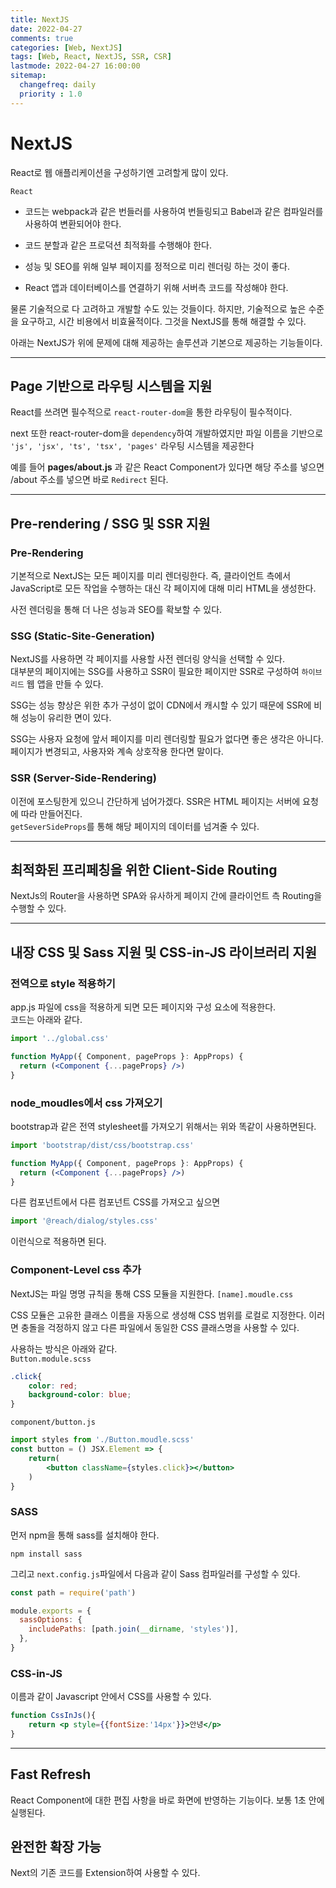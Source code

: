 ```yaml
---
title: NextJS
date: 2022-04-27
comments: true
categories: [Web, NextJS]
tags: [Web, React, NextJS, SSR, CSR]
lastmode: 2022-04-27 16:00:00
sitemap:  
  changefreq: daily
  priority : 1.0
---
```


# NextJS

React로 웹 애플리케이션을 구성하기엔 고려할게 많이 있다.

`React`

* 코드는 webpack과 같은 번들러를 사용하여 번들링되고 Babel과 같은 컴파일러를 사용하여 변환되어야 한다.

* 코드 분할과 같은 프로덕션 최적화를 수행해야 한다.

* 성능 및 SEO를 위해 일부 페이지를 정적으로 미리 렌더링 하는 것이 좋다.

* React 앱과 데이터베이스를 연결하기 위해 서버측 코드를 작성해야 한다.

물론 기술적으로 다 고려하고 개발할 수도 있는 것들이다. 하지만, 기술적으로 높은 수준을 요구하고, 시간 비용에서 비효율적이다. 그것을 NextJS를 통해 해결할 수 있다.

아래는 NextJS가 위에 문제에 대해 제공하는 솔루션과 기본으로 제공하는 기능들이다.

---

## Page 기반으로 라우팅 시스템을 지원

React를 쓰려면 필수적으로 `react-router-dom`을 통한 라우팅이 필수적이다. 

next 또한 react-router-dom을 `dependency`하여 개발하였지만 파일 이름을 기반으로
`'js', 'jsx', 'ts', 'tsx', 'pages'` 라우팅 시스템을 제공한다 

예를 들어 **pages/about.js** 과 같은 React Component가 있다면 해당 주소를 넣으면 /about 주소를 넣으면 바로 `Redirect` 된다.

---

## Pre-rendering / SSG 및 SSR 지원

### Pre-Rendering

기본적으로 NextJS는 모든 페이지를 미리 렌더링한다. 즉, 클라이언트 측에서 JavaScript로 모든 작업을 수행하는 대신 각 페이지에 대해 미리 HTML을 생성한다.

사전 렌더링을 통해 더 나은 성능과 SEO를 확보할 수 있다.

### SSG (Static-Site-Generation)

NextJS를 사용하면 각 페이지를 사용할 사전 렌더링 양식을 선택할 수 있다.  
대부분의 페이지에는 SSG를 사용하고 SSR이 필요한 페이지만 SSR로 구성하여 `하이브리드` 웹 앱을 만들 수 있다.

SSG는 성능 향상은 위한 추가 구성이 없이 CDN에서 캐시할 수 있기 때문에 SSR에 비해 성능이 유리한 면이 있다.

SSG는 사용자 요청에 앞서 페이지를 미리 렌더링할 필요가 없다면 좋은 생각은 아니다. 페이지가 변경되고, 사용자와 계속 상호작용 한다면 말이다.

### SSR (Server-Side-Rendering)

이전에 포스팅한게 있으니 간단하게 넘어가겠다. SSR은 HTML 페이지는 서버에 요청에 따라 만들어진다.  
`getSeverSideProps`를 통해 해당 페이지의 데이터를 넘겨줄 수 있다.

---

## 최적화된 프리페칭을 위한 Client-Side Routing

NextJs의 Router을 사용하면 SPA와 유사하게 페이지 간에 클라이언트 측 Routing을 수행할 수 있다.

---

## 내장 CSS 및 Sass 지원 및 CSS-in-JS 라이브러리 지원

### 전역으로 style 적용하기

app.js 파일에 css을 적용하게 되면 모든 페이지와 구성 요소에 적용한다.  
코드는 아래와 같다.

```jsx
import '../global.css'

function MyApp({ Component, pageProps }: AppProps) {
  return (<Component {...pageProps} />)
}
```

### node_moudles에서 css 가져오기

bootstrap과 같은 전역 stylesheet를 가져오기 위해서는 위와 똑같이 사용하면된다.

```jsx
import 'bootstrap/dist/css/bootstrap.css'

function MyApp({ Component, pageProps }: AppProps) {
  return (<Component {...pageProps} />)
}
```

다른 컴포넌트에서 다른 컴포넌트 CSS를 가져오고 싶으면
```jsx
import '@reach/dialog/styles.css'
```
이런식으로 적용하면 된다.

### Component-Level css 추가

NextJS는 파일 명명 규칙을 통해 CSS 모듈을 지원한다. `[name].moudle.css`  

CSS 모듈은 고유한 클래스 이름을 자동으로 생성해 CSS 범위를 로컬로 지정한다. 이러면 충돌을 걱정하지 않고 다른 파일에서 동일한 CSS 클래스명을 사용할 수 있다.

사용하는 방식은 아래와 같다.  
`Button.module.scss`
```scss
.click{
    color: red;
    background-color: blue;
}
```
`component/button.js`
```jsx
import styles from './Button.moudle.scss'
const button = () JSX.Element => {
    return(
        <button className={styles.click}></button>
    )
}
```

### SASS

먼저 npm을 통해 sass를 설치해야 한다.
```
npm install sass
```
그리고 `next.config.js`파일에서 다음과 같이 Sass 컴파일러를 구성할 수 있다.
```Javascript
const path = require('path')

module.exports = {
  sassOptions: {
    includePaths: [path.join(__dirname, 'styles')],
  },
}
```

### CSS-in-JS

이름과 같이 Javascript 안에서 CSS를 사용할 수 있다. 
```jsx
function CssInJs(){
    return <p style={{fontSize:'14px'}}>안녕</p>
}
```

---

## Fast Refresh

React Component에 대한 편집 사항을 바로 화면에 반영하는 기능이다. 보통 1초 안에 실행된다.

## 완전한 확장 가능

Next의 기존 코드를 Extension하여 사용할 수 있다.